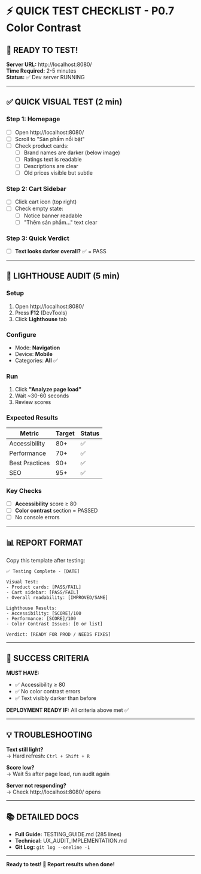 # ⚡ QUICK TEST CHECKLIST - P0.7 Color Contrast

## 🚀 READY TO TEST!

**Server URL:** http://localhost:8080/  
**Time Required:** 2-5 minutes  
**Status:** ✅ Dev server RUNNING

---

## ✅ QUICK VISUAL TEST (2 min)

### Step 1: Homepage
- [ ] Open http://localhost:8080/
- [ ] Scroll to "Sản phẩm nổi bật"
- [ ] Check product cards:
  - [ ] Brand names are darker (below image)
  - [ ] Ratings text is readable
  - [ ] Descriptions are clear
  - [ ] Old prices visible but subtle

### Step 2: Cart Sidebar  
- [ ] Click cart icon (top right)
- [ ] Check empty state:
  - [ ] Notice banner readable
  - [ ] "Thêm sản phẩm..." text clear
  
### Step 3: Quick Verdict
- [ ] **Text looks darker overall?** ✅ = PASS

---

## 🔬 LIGHTHOUSE AUDIT (5 min)

### Setup
1. Open http://localhost:8080/
2. Press **F12** (DevTools)
3. Click **Lighthouse** tab

### Configure
- Mode: **Navigation**
- Device: **Mobile**
- Categories: **All** ✅

### Run
1. Click **"Analyze page load"**
2. Wait ~30-60 seconds
3. Review scores

### Expected Results
| Metric | Target | Status |
|--------|--------|--------|
| Accessibility | 80+ | ✅ |
| Performance | 70+ | ✅ |
| Best Practices | 90+ | ✅ |
| SEO | 95+ | ✅ |

### Key Checks
- [ ] **Accessibility** score ≥ 80
- [ ] **Color contrast** section = PASSED
- [ ] No console errors

---

## 📊 REPORT FORMAT

Copy this template after testing:

```
✅ Testing Complete - [DATE]

Visual Test:
- Product cards: [PASS/FAIL]
- Cart sidebar: [PASS/FAIL]
- Overall readability: [IMPROVED/SAME]

Lighthouse Results:
- Accessibility: [SCORE]/100
- Performance: [SCORE]/100
- Color Contrast Issues: [0 or list]

Verdict: [READY FOR PROD / NEEDS FIXES]
```

---

## 🎯 SUCCESS CRITERIA

**MUST HAVE:**
- ✅ Accessibility ≥ 80
- ✅ No color contrast errors
- ✅ Text visibly darker than before

**DEPLOYMENT READY IF:**
All criteria above met ✅

---

## 💡 TROUBLESHOOTING

**Text still light?**  
→ Hard refresh: `Ctrl + Shift + R`

**Score low?**  
→ Wait 5s after page load, run audit again

**Server not responding?**  
→ Check http://localhost:8080/ opens

---

## 📚 DETAILED DOCS

- **Full Guide:** TESTING_GUIDE.md (285 lines)
- **Technical:** UX_AUDIT_IMPLEMENTATION.md
- **Git Log:** `git log --oneline -1`

---

**Ready to test! 🚀 Report results when done!**
